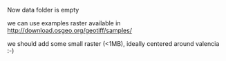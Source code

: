 Now data folder is empty 

we can use examples raster available in http://download.osgeo.org/geotiff/samples/


we should add some small raster (<1MB), ideally centered around valencia :-) 
